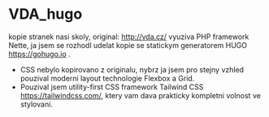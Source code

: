 # VDA_hugo
kopie stranek nasi skoly, original: http://vda.cz/ vyuziva PHP framework Nette, ja jsem se rozhodl udelat kopie se statickym generatorem HUGO https://gohugo.io .
- CSS nebylo kopirovano z originalu, nybrz ja jsem pro stejny vzhled pouzival moderni layout technologie Flexbox a Grid.
- Pouzival jsem utility-first CSS framework Tailwind CSS https://tailwindcss.com/, ktery vam dava prakticky kompletni volnost ve stylovani.
